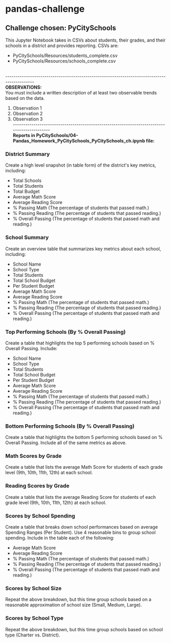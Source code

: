 # pandas-challenge
## Challenge chosen: PyCitySchools
This Jupyter Notebook takes in CSVs about students, their grades, and their schools in a district and provides reporting. CSVs are:
* PyCitySchools/Resources/students_complete.csv
* PyCitySchools/Resources/schools_complete.csv

<br>--------------------------------------------------------------------------------------------
<br>**OBSERVATIONS:**
<br>You must include a written description of at least two observable trends based on the data. 
1. Observation 1
1. Observation 2
1. Observation 3
<br>--------------------------------------------------------------------------------------------
<br>**Reports in PyCitySchools/04-Pandas_Homework_PyCitySchools_PyCitySchools_ch.ipynb file:**

### District Summary
Create a high level snapshot (in table form) of the district's key metrics, including:

* Total Schools
* Total Students
* Total Budget
* Average Math Score
* Average Reading Score
* % Passing Math (The percentage of students that passed math.)
* % Passing Reading (The percentage of students that passed reading.)
* % Overall Passing (The percentage of students that passed math and reading.)

### School Summary
Create an overview table that summarizes key metrics about each school, including:

* School Name
* School Type
* Total Students
* Total School Budget
* Per Student Budget
* Average Math Score
* Average Reading Score
* % Passing Math (The percentage of students that passed math.)
* % Passing Reading (The percentage of students that passed reading.)
* % Overall Passing (The percentage of students that passed math and reading.)

### Top Performing Schools (By % Overall Passing)
Create a table that highlights the top 5 performing schools based on % Overall Passing. Include:

* School Name
* School Type
* Total Students
* Total School Budget
* Per Student Budget
* Average Math Score
* Average Reading Score
* % Passing Math (The percentage of students that passed math.)
* % Passing Reading (The percentage of students that passed reading.)
* % Overall Passing (The percentage of students that passed math and reading.)

### Bottom Performing Schools (By % Overall Passing)
Create a table that highlights the bottom 5 performing schools based on % Overall Passing. Include all of the same metrics as above.

### Math Scores by Grade
Create a table that lists the average Math Score for students of each grade level (9th, 10th, 11th, 12th) at each school.

### Reading Scores by Grade
Create a table that lists the average Reading Score for students of each grade level (9th, 10th, 11th, 12th) at each school.

### Scores by School Spending
Create a table that breaks down school performances based on average Spending Ranges (Per Student). Use 4 reasonable bins to group school spending. Include in the table each of the following:

* Average Math Score
* Average Reading Score
* % Passing Math (The percentage of students that passed math.)
* % Passing Reading (The percentage of students that passed reading.)
* % Overall Passing (The percentage of students that passed math and reading.)

### Scores by School Size
Repeat the above breakdown, but this time group schools based on a reasonable approximation of school size (Small, Medium, Large).

### Scores by School Type
Repeat the above breakdown, but this time group schools based on school type (Charter vs. District).